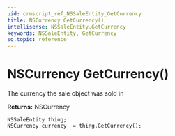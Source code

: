 ```yaml
---
uid: crmscript_ref_NSSaleEntity_GetCurrency
title: NSCurrency GetCurrency()
intellisense: NSSaleEntity.GetCurrency
keywords: NSSaleEntity, GetCurrency
so.topic: reference
---
```


# NSCurrency GetCurrency()

The currency the sale object was sold in

**Returns:** NSCurrency

```crmscript
NSSaleEntity thing;
NSCurrency currency  = thing.GetCurrency();
```

